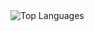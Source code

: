 
 <img align="middle" src="https://github-readme-stats.vercel.app/api/top-langs/?username=Giacomo212&layout=compact" alt="Top Languages">
